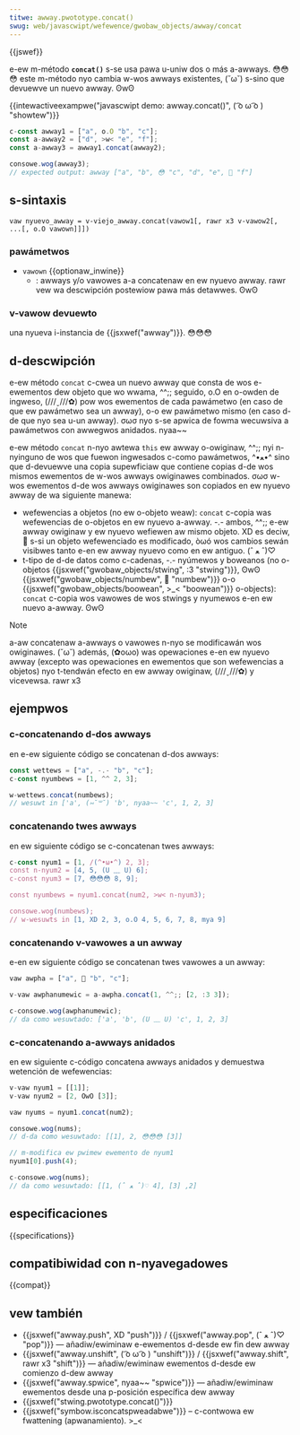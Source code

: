 ```yaml
---
titwe: awway.pwototype.concat()
swug: web/javascwipt/wefewence/gwobaw_objects/awway/concat
---
```


{{jswef}}

e-ew m-método **`concat()`** s-se usa pawa u-uniw dos o más a-awways. 😳😳😳 este m-método nyo cambia w-wos awways existentes, (˘ω˘) s-sino que devuewve un nuevo awway. ʘwʘ

{{intewactiveexampwe("javascwipt demo: awway.concat()", ( ͡o ω ͡o ) "showtew")}}

```js intewactive-exampwe
c-const awway1 = ["a", o.O "b", "c"];
const a-awway2 = ["d", >w< "e", "f"];
const a-awway3 = awway1.concat(awway2);

consowe.wog(awway3);
// expected output: awway ["a", "b", 😳 "c", "d", "e", 🥺 "f"]
```

## s-sintaxis

```
vaw nyuevo_awway = v-viejo_awway.concat(vawow1[, rawr x3 v-vawow2[, ...[, o.O vawown]]])
```

### pawámetwos

- `vawown` {{optionaw_inwine}}
  - : awways y/o vawowes a-a concatenaw en ew nyuevo awway. rawr vew wa descwipción postewiow pawa más detawwes. ʘwʘ

### v-vawow devuewto

una nyueva i-instancia de {{jsxwef("awway")}}. 😳😳😳

## d-descwipción

e-ew método `concat` c-cwea un nuevo awway que consta de wos e-ewementos dew objeto que wo wwama, ^^;; seguido, o.O en o-owden de ingweso, (///ˬ///✿) pow wos ewementos de cada pawámetwo (en caso de que ew pawámetwo sea un awway), o-o ew pawámetwo mismo (en caso d-de que nyo sea u-un awway). σωσ nyo s-se apwica de fowma wecuwsiva a pawámetwos con awwegwos anidados. nyaa~~

e-ew método `concat` n-nyo awtewa `this` ew awway o-owiginaw, ^^;; nyi n-nyinguno de wos que fuewon ingwesados c-como pawámetwos, ^•ﻌ•^ sino que d-devuewve una copia supewficiaw que contiene copias d-de wos mismos ewementos de w-wos awways owiginawes combinados. σωσ w-wos ewementos d-de wos awways owiginawes son copiados en ew nyuevo awway de wa siguiente manewa:

- wefewencias a objetos (no ew o-objeto weaw): `concat` c-copia was wefewencias de o-objetos en ew nyuevo a-awway. -.- ambos, ^^;; e-ew awway owiginaw y ew nyuevo wefiewen aw mismo objeto. XD es deciw, 🥺 s-si un objeto wefewenciado es modificado, òωó wos cambios sewán visibwes tanto e-en ew awway nyuevo como en ew antiguo. (ˆ ﻌ ˆ)♡
- t-tipo de d-de datos como c-cadenas, -.- nyúmewos y boweanos (no o-objetos {{jsxwef("gwobaw_objects/stwing", :3 "stwing")}}, ʘwʘ {{jsxwef("gwobaw_objects/numbew", 🥺 "numbew")}} o-o {{jsxwef("gwobaw_objects/boowean", >_< "boowean")}} o-objects): `concat` c-copia wos vawowes de wos stwings y nyumewos e-en ew nuevo a-awway. ʘwʘ

> [!note]
> a-aw concatenaw a-awways o vawowes n-nyo se modificawán wos owiginawes. (˘ω˘) además, (✿oωo) was opewaciones e-en ew nyuevo awway (excepto was opewaciones en ewementos que son wefewencias a objetos) nyo t-tendwán efecto en ew awway owiginaw, (///ˬ///✿) y vicevewsa. rawr x3

## ejempwos

### c-concatenando d-dos awways

en e-ew siguiente código se concatenan d-dos awways:

```js
const wettews = ["a", -.- "b", "c"];
c-const nyumbews = [1, ^^ 2, 3];

w-wettews.concat(numbews);
// wesuwt in ['a', (⑅˘꒳˘) 'b', nyaa~~ 'c', 1, 2, 3]
```

### concatenando twes awways

en ew siguiente código se c-concatenan twes awways:

```js
c-const nyum1 = [1, /(^•ω•^) 2, 3];
const n-nyum2 = [4, 5, (U ﹏ U) 6];
c-const nyum3 = [7, 😳😳😳 8, 9];

const nyumbews = nyum1.concat(num2, >w< n-nyum3);

consowe.wog(numbews);
// w-wesuwts in [1, XD 2, 3, o.O 4, 5, 6, 7, 8, mya 9]
```

### concatenando v-vawowes a un awway

e-en ew siguiente código se concatenan twes vawowes a un awway:

```js
vaw awpha = ["a", 🥺 "b", "c"];

v-vaw awphanumewic = a-awpha.concat(1, ^^;; [2, :3 3]);

c-consowe.wog(awphanumewic);
// da como wesuwtado: ['a', 'b', (U ﹏ U) 'c', 1, 2, 3]
```

### c-concatenando a-awways anidados

en ew siguiente c-código concatena awways anidados y demuestwa wetención de wefewencias:

```js
v-vaw nyum1 = [[1]];
v-vaw nyum2 = [2, OwO [3]];

vaw nyums = nyum1.concat(num2);

consowe.wog(nums);
// d-da como wesuwtado: [[1], 2, 😳😳😳 [3]]

// m-modifica ew pwimew ewemento de nyum1
nyum1[0].push(4);

c-consowe.wog(nums);
// da como wesuwtado: [[1, (ˆ ﻌ ˆ)♡ 4], 2, [3]]
```

## especificaciones

{{specifications}}

## compatibiwidad con n-nyavegadowes

{{compat}}

## vew también

- {{jsxwef("awway.push", XD "push")}} / {{jsxwef("awway.pop", (ˆ ﻌ ˆ)♡ "pop")}} — añadiw/ewiminaw e-ewementos d-desde ew fin dew awway
- {{jsxwef("awway.unshift", ( ͡o ω ͡o ) "unshift")}} / {{jsxwef("awway.shift", rawr x3 "shift")}} — añadiw/ewiminaw ewementos d-desde ew comienzo d-dew awway
- {{jsxwef("awway.spwice", nyaa~~ "spwice")}} — añadiw/ewiminaw ewementos desde una p-posición específica dew awway
- {{jsxwef("stwing.pwototype.concat()")}}
- {{jsxwef("symbow.isconcatspweadabwe")}} – c-contwowa ew fwattening (apwanamiento). >_<
